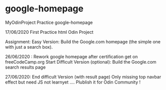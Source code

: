# google-homepage
MyOdinProject Practice google-homepage

17/06/2020 First Practice html Odin Project

Assignment:
    Easy Version: Build the Google.com homepage
        (the simple one with just a search box).

26/06/2020 :
    Rework google homepage after certification get on freeCodeCamp.org
    Start Difficult Version (optional): Build the Google.com search results page

27/06/2020:
    End difficult Version (with result page)
    Only missing top navbar effect but need JS not learnyet ....
    Plublish it for Odin Community !